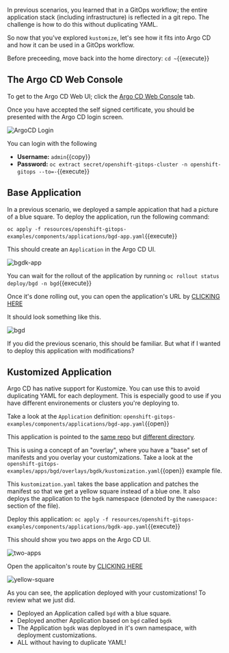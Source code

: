 In previous scenarios, you learned that in a GitOps workflow; the
entire application stack (including infrastructure) is reflected
in a git repo. The challenge is how to do this without duplicating
YAML.

So now that you've explored `kustomize`, let's see how it fits into Argo
CD and how it can be used in a GitOps workflow.

Before preceeding, move back into the home directory: `cd ~`{{execute}}

## The Argo CD Web Console

To get to the Argo CD Web UI; click the [Argo CD Web Console](https://openshift-gitops-server-openshift-gitops.[[HOST_SUBDOMAIN]]-80-[[KATACODA_HOST]].environments.katacoda.com) tab.

Once you have accepted the self signed certificate, you should be
presented with the Argo CD login screen.

![ArgoCD Login](../../assets/gitops/argocd-login.png)

You can login with the following
* **Username:** ``admin``{{copy}}
* **Password:** `oc extract secret/openshift-gitops-cluster -n openshift-gitops --to=-`{{execute}}

## Base Application

In a previous scenario, we deployed a sample appication that had a
picture of a blue square. To deploy the application, run the following
command:

`oc apply -f resources/openshift-gitops-examples/components/applications/bgd-app.yaml`{{execute}}

This should create an `Application` in the Argo CD UI.

![bgdk-app](../../assets/gitops/bgdk-app.png)

You can wait for the rollout of the application by running `oc rollout status deploy/bgd -n bgd`{{execute}}

Once it's done rolling out, you can open the application's URL by [CLICKING HERE](http://bgd-bgd.[[HOST_SUBDOMAIN]]-80-[[KATACODA_HOST]].environments.katacoda.com)

It should look something like this.

![bgd](../../assets/gitops/bgd.png)

If you did the previous scenario, this should be familiar. But what
if I wanted to deploy this application with modifications?

## Kustomized Application

Argo CD has native support for Kustomize. You can use this to avoid
duplicating YAML for each deployment. This is especially good to
use if you have different environements or clusters you're deploying
to.

Take a look at the `Application` definition:  `openshift-gitops-examples/components/applications/bgd-app.yaml`{{open}}

This application is pointed to the [same repo](https://github.com/redhat-developer-demos/openshift-gitops-examples) but [different directory](https://github.com/redhat-developer-demos/openshift-gitops-examples/tree/main/apps/bgd/overlays/bgdk).

This is using a concept of an "overlay", where you have a "base"
set of manifests and you overlay your customizations. Take a look
at the `openshift-gitops-examples/apps/bgd/overlays/bgdk/kustomization.yaml`{{open}} example
file.

This `kustomization.yaml` takes the base application and patches the
manifest so that we get a yellow square instead of a blue one. It
also deploys the application to the `bgdk` namespace (denoted by
the `namespace:` section of the file).

Deploy this application:  `oc apply -f resources/openshift-gitops-examples/components/applications/bgdk-app.yaml`{{execute}}

This should show you two apps on the Argo CD UI.

![two-apps](../../assets/gitops/two-apps.png)

Open the applicaiton's route by [CLICKING HERE](http://bgd-bgdk.[[HOST_SUBDOMAIN]]-80-[[KATACODA_HOST]].environments.katacoda.com)

![yellow-square](../../assets/gitops/yellow-square.png)

As you can see, the application deployed with your customizations! To review what we just did.

* Deployed an Application called `bgd` with a blue square.
* Deployed another Application based on `bgd` called `bgdk`
* The Application `bgdk` was deployed in it's own namespace, with deployment customizations.
* ALL without having to duplicate YAML!
